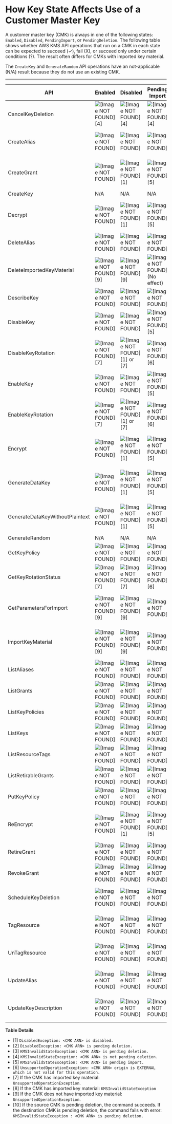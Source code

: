 # How Key State Affects Use of a Customer Master Key<a name="key-state"></a>

A customer master key \(CMK\) is always in one of the following states: `Enabled`, `Disabled`, `PendingImport`, or `PendingDeletion`\. The following table shows whether AWS KMS API operations that run on a CMK in each state can be expected to succeed \(✓\), fail \(X\), or succeed only under certain conditions \(?\)\. The result often differs for CMKs with imported key material\.

The `CreateKey` and `GenerateRandom` API operations have an not\-applicable \(N/A\) result because they do not use an existing CMK\.


****  

| API | Enabled | Disabled | Pending Import | Pending Deletion | 
| --- | --- | --- | --- | --- | 
| CancelKeyDeletion | ![\[Image NOT FOUND\]](http://docs.aws.amazon.com/kms/latest/developerguide/images/icon-disabled-pending-deletion.png)\[4\] | ![\[Image NOT FOUND\]](http://docs.aws.amazon.com/kms/latest/developerguide/images/icon-disabled-pending-deletion.png)\[4\] | ![\[Image NOT FOUND\]](http://docs.aws.amazon.com/kms/latest/developerguide/images/icon-disabled-pending-deletion.png)\[4\] | ![\[Image NOT FOUND\]](http://docs.aws.amazon.com/kms/latest/developerguide/images/icon-successful.png) | 
| CreateAlias | ![\[Image NOT FOUND\]](http://docs.aws.amazon.com/kms/latest/developerguide/images/icon-successful.png) | ![\[Image NOT FOUND\]](http://docs.aws.amazon.com/kms/latest/developerguide/images/icon-successful.png) | ![\[Image NOT FOUND\]](http://docs.aws.amazon.com/kms/latest/developerguide/images/icon-successful.png) | ![\[Image NOT FOUND\]](http://docs.aws.amazon.com/kms/latest/developerguide/images/icon-disabled-pending-deletion.png)\[3\] | 
| CreateGrant | ![\[Image NOT FOUND\]](http://docs.aws.amazon.com/kms/latest/developerguide/images/icon-successful.png) | ![\[Image NOT FOUND\]](http://docs.aws.amazon.com/kms/latest/developerguide/images/icon-disabled-pending-deletion.png)\[1\] | ![\[Image NOT FOUND\]](http://docs.aws.amazon.com/kms/latest/developerguide/images/icon-disabled-pending-deletion.png)\[5\] | ![\[Image NOT FOUND\]](http://docs.aws.amazon.com/kms/latest/developerguide/images/icon-disabled-pending-deletion.png)\[2\] or \[3\] | 
| CreateKey | N/A | N/A | N/A | N/A | 
| Decrypt | ![\[Image NOT FOUND\]](http://docs.aws.amazon.com/kms/latest/developerguide/images/icon-successful.png) | ![\[Image NOT FOUND\]](http://docs.aws.amazon.com/kms/latest/developerguide/images/icon-disabled-pending-deletion.png)\[1\] | ![\[Image NOT FOUND\]](http://docs.aws.amazon.com/kms/latest/developerguide/images/icon-disabled-pending-deletion.png)\[5\] | ![\[Image NOT FOUND\]](http://docs.aws.amazon.com/kms/latest/developerguide/images/icon-disabled-pending-deletion.png)\[2\] or \[3\] | 
| DeleteAlias | ![\[Image NOT FOUND\]](http://docs.aws.amazon.com/kms/latest/developerguide/images/icon-successful.png) | ![\[Image NOT FOUND\]](http://docs.aws.amazon.com/kms/latest/developerguide/images/icon-successful.png) | ![\[Image NOT FOUND\]](http://docs.aws.amazon.com/kms/latest/developerguide/images/icon-successful.png) | ![\[Image NOT FOUND\]](http://docs.aws.amazon.com/kms/latest/developerguide/images/icon-successful.png) | 
| DeleteImportedKeyMaterial | ![\[Image NOT FOUND\]](http://docs.aws.amazon.com/kms/latest/developerguide/images/icon-question-mark.png)\[9\] | ![\[Image NOT FOUND\]](http://docs.aws.amazon.com/kms/latest/developerguide/images/icon-question-mark.png)\[9\] | ![\[Image NOT FOUND\]](http://docs.aws.amazon.com/kms/latest/developerguide/images/icon-successful.png)\(No effect\) | ![\[Image NOT FOUND\]](http://docs.aws.amazon.com/kms/latest/developerguide/images/icon-disabled-pending-deletion.png)\[9\] | 
| DescribeKey | ![\[Image NOT FOUND\]](http://docs.aws.amazon.com/kms/latest/developerguide/images/icon-successful.png) | ![\[Image NOT FOUND\]](http://docs.aws.amazon.com/kms/latest/developerguide/images/icon-successful.png) | ![\[Image NOT FOUND\]](http://docs.aws.amazon.com/kms/latest/developerguide/images/icon-successful.png) | ![\[Image NOT FOUND\]](http://docs.aws.amazon.com/kms/latest/developerguide/images/icon-successful.png) | 
| DisableKey | ![\[Image NOT FOUND\]](http://docs.aws.amazon.com/kms/latest/developerguide/images/icon-successful.png) | ![\[Image NOT FOUND\]](http://docs.aws.amazon.com/kms/latest/developerguide/images/icon-successful.png) | ![\[Image NOT FOUND\]](http://docs.aws.amazon.com/kms/latest/developerguide/images/icon-disabled-pending-deletion.png)\[5\] | ![\[Image NOT FOUND\]](http://docs.aws.amazon.com/kms/latest/developerguide/images/icon-disabled-pending-deletion.png)\[3\] | 
| DisableKeyRotation | ![\[Image NOT FOUND\]](http://docs.aws.amazon.com/kms/latest/developerguide/images/icon-question-mark.png)\[7\] | ![\[Image NOT FOUND\]](http://docs.aws.amazon.com/kms/latest/developerguide/images/icon-disabled-pending-deletion.png)\[1\] or \[7\] | ![\[Image NOT FOUND\]](http://docs.aws.amazon.com/kms/latest/developerguide/images/icon-disabled-pending-deletion.png)\[6\] | ![\[Image NOT FOUND\]](http://docs.aws.amazon.com/kms/latest/developerguide/images/icon-disabled-pending-deletion.png)\[3\] or \[7\] | 
| EnableKey | ![\[Image NOT FOUND\]](http://docs.aws.amazon.com/kms/latest/developerguide/images/icon-successful.png) | ![\[Image NOT FOUND\]](http://docs.aws.amazon.com/kms/latest/developerguide/images/icon-successful.png) | ![\[Image NOT FOUND\]](http://docs.aws.amazon.com/kms/latest/developerguide/images/icon-disabled-pending-deletion.png)\[5\] | ![\[Image NOT FOUND\]](http://docs.aws.amazon.com/kms/latest/developerguide/images/icon-disabled-pending-deletion.png)\[3\] | 
| EnableKeyRotation | ![\[Image NOT FOUND\]](http://docs.aws.amazon.com/kms/latest/developerguide/images/icon-question-mark.png)\[7\] | ![\[Image NOT FOUND\]](http://docs.aws.amazon.com/kms/latest/developerguide/images/icon-disabled-pending-deletion.png)\[1\] or \[7\] | ![\[Image NOT FOUND\]](http://docs.aws.amazon.com/kms/latest/developerguide/images/icon-disabled-pending-deletion.png)\[6\] | ![\[Image NOT FOUND\]](http://docs.aws.amazon.com/kms/latest/developerguide/images/icon-disabled-pending-deletion.png)\[3\] or \[7\] | 
| Encrypt | ![\[Image NOT FOUND\]](http://docs.aws.amazon.com/kms/latest/developerguide/images/icon-successful.png) | ![\[Image NOT FOUND\]](http://docs.aws.amazon.com/kms/latest/developerguide/images/icon-disabled-pending-deletion.png)\[1\] | ![\[Image NOT FOUND\]](http://docs.aws.amazon.com/kms/latest/developerguide/images/icon-disabled-pending-deletion.png)\[5\] | ![\[Image NOT FOUND\]](http://docs.aws.amazon.com/kms/latest/developerguide/images/icon-disabled-pending-deletion.png)\[2\] or \[3\] | 
| GenerateDataKey | ![\[Image NOT FOUND\]](http://docs.aws.amazon.com/kms/latest/developerguide/images/icon-successful.png) | ![\[Image NOT FOUND\]](http://docs.aws.amazon.com/kms/latest/developerguide/images/icon-disabled-pending-deletion.png)\[1\] | ![\[Image NOT FOUND\]](http://docs.aws.amazon.com/kms/latest/developerguide/images/icon-disabled-pending-deletion.png)\[5\] | ![\[Image NOT FOUND\]](http://docs.aws.amazon.com/kms/latest/developerguide/images/icon-disabled-pending-deletion.png)\[2\] or \[3\] | 
| GenerateDataKeyWithoutPlaintext | ![\[Image NOT FOUND\]](http://docs.aws.amazon.com/kms/latest/developerguide/images/icon-successful.png) | ![\[Image NOT FOUND\]](http://docs.aws.amazon.com/kms/latest/developerguide/images/icon-disabled-pending-deletion.png)\[1\] | ![\[Image NOT FOUND\]](http://docs.aws.amazon.com/kms/latest/developerguide/images/icon-disabled-pending-deletion.png)\[5\] | ![\[Image NOT FOUND\]](http://docs.aws.amazon.com/kms/latest/developerguide/images/icon-disabled-pending-deletion.png)\[2\] or \[3\] | 
| GenerateRandom | N/A | N/A | N/A | N/A | 
| GetKeyPolicy | ![\[Image NOT FOUND\]](http://docs.aws.amazon.com/kms/latest/developerguide/images/icon-successful.png) | ![\[Image NOT FOUND\]](http://docs.aws.amazon.com/kms/latest/developerguide/images/icon-successful.png) | ![\[Image NOT FOUND\]](http://docs.aws.amazon.com/kms/latest/developerguide/images/icon-successful.png) | ![\[Image NOT FOUND\]](http://docs.aws.amazon.com/kms/latest/developerguide/images/icon-successful.png) | 
| GetKeyRotationStatus | ![\[Image NOT FOUND\]](http://docs.aws.amazon.com/kms/latest/developerguide/images/icon-question-mark.png) \[7\] | ![\[Image NOT FOUND\]](http://docs.aws.amazon.com/kms/latest/developerguide/images/icon-question-mark.png) \[7\] | ![\[Image NOT FOUND\]](http://docs.aws.amazon.com/kms/latest/developerguide/images/icon-disabled-pending-deletion.png)\[6\] | ![\[Image NOT FOUND\]](http://docs.aws.amazon.com/kms/latest/developerguide/images/icon-question-mark.png) \[7\] | 
| GetParametersForImport | ![\[Image NOT FOUND\]](http://docs.aws.amazon.com/kms/latest/developerguide/images/icon-question-mark.png)\[9\] | ![\[Image NOT FOUND\]](http://docs.aws.amazon.com/kms/latest/developerguide/images/icon-question-mark.png)\[9\] | ![\[Image NOT FOUND\]](http://docs.aws.amazon.com/kms/latest/developerguide/images/icon-successful.png) | ![\[Image NOT FOUND\]](http://docs.aws.amazon.com/kms/latest/developerguide/images/icon-disabled-pending-deletion.png)\[8\] or \[9\] | 
| ImportKeyMaterial | ![\[Image NOT FOUND\]](http://docs.aws.amazon.com/kms/latest/developerguide/images/icon-question-mark.png)\[9\] | ![\[Image NOT FOUND\]](http://docs.aws.amazon.com/kms/latest/developerguide/images/icon-question-mark.png)\[9\] | ![\[Image NOT FOUND\]](http://docs.aws.amazon.com/kms/latest/developerguide/images/icon-successful.png) | ![\[Image NOT FOUND\]](http://docs.aws.amazon.com/kms/latest/developerguide/images/icon-disabled-pending-deletion.png)\[8\] or \[9\] | 
| ListAliases | ![\[Image NOT FOUND\]](http://docs.aws.amazon.com/kms/latest/developerguide/images/icon-successful.png) | ![\[Image NOT FOUND\]](http://docs.aws.amazon.com/kms/latest/developerguide/images/icon-successful.png) | ![\[Image NOT FOUND\]](http://docs.aws.amazon.com/kms/latest/developerguide/images/icon-successful.png) | ![\[Image NOT FOUND\]](http://docs.aws.amazon.com/kms/latest/developerguide/images/icon-successful.png) | 
| ListGrants | ![\[Image NOT FOUND\]](http://docs.aws.amazon.com/kms/latest/developerguide/images/icon-successful.png) | ![\[Image NOT FOUND\]](http://docs.aws.amazon.com/kms/latest/developerguide/images/icon-successful.png) | ![\[Image NOT FOUND\]](http://docs.aws.amazon.com/kms/latest/developerguide/images/icon-successful.png) | ![\[Image NOT FOUND\]](http://docs.aws.amazon.com/kms/latest/developerguide/images/icon-successful.png) | 
| ListKeyPolicies | ![\[Image NOT FOUND\]](http://docs.aws.amazon.com/kms/latest/developerguide/images/icon-successful.png) | ![\[Image NOT FOUND\]](http://docs.aws.amazon.com/kms/latest/developerguide/images/icon-successful.png) | ![\[Image NOT FOUND\]](http://docs.aws.amazon.com/kms/latest/developerguide/images/icon-successful.png) | ![\[Image NOT FOUND\]](http://docs.aws.amazon.com/kms/latest/developerguide/images/icon-successful.png) | 
| ListKeys | ![\[Image NOT FOUND\]](http://docs.aws.amazon.com/kms/latest/developerguide/images/icon-successful.png) | ![\[Image NOT FOUND\]](http://docs.aws.amazon.com/kms/latest/developerguide/images/icon-successful.png) | ![\[Image NOT FOUND\]](http://docs.aws.amazon.com/kms/latest/developerguide/images/icon-successful.png) | ![\[Image NOT FOUND\]](http://docs.aws.amazon.com/kms/latest/developerguide/images/icon-successful.png) | 
| ListResourceTags | ![\[Image NOT FOUND\]](http://docs.aws.amazon.com/kms/latest/developerguide/images/icon-successful.png) | ![\[Image NOT FOUND\]](http://docs.aws.amazon.com/kms/latest/developerguide/images/icon-successful.png) | ![\[Image NOT FOUND\]](http://docs.aws.amazon.com/kms/latest/developerguide/images/icon-successful.png) | ![\[Image NOT FOUND\]](http://docs.aws.amazon.com/kms/latest/developerguide/images/icon-successful.png) | 
| ListRetirableGrants | ![\[Image NOT FOUND\]](http://docs.aws.amazon.com/kms/latest/developerguide/images/icon-successful.png) | ![\[Image NOT FOUND\]](http://docs.aws.amazon.com/kms/latest/developerguide/images/icon-successful.png) | ![\[Image NOT FOUND\]](http://docs.aws.amazon.com/kms/latest/developerguide/images/icon-successful.png) | ![\[Image NOT FOUND\]](http://docs.aws.amazon.com/kms/latest/developerguide/images/icon-successful.png) | 
| PutKeyPolicy | ![\[Image NOT FOUND\]](http://docs.aws.amazon.com/kms/latest/developerguide/images/icon-successful.png) | ![\[Image NOT FOUND\]](http://docs.aws.amazon.com/kms/latest/developerguide/images/icon-successful.png) | ![\[Image NOT FOUND\]](http://docs.aws.amazon.com/kms/latest/developerguide/images/icon-successful.png) | ![\[Image NOT FOUND\]](http://docs.aws.amazon.com/kms/latest/developerguide/images/icon-successful.png) | 
| ReEncrypt | ![\[Image NOT FOUND\]](http://docs.aws.amazon.com/kms/latest/developerguide/images/icon-successful.png) | ![\[Image NOT FOUND\]](http://docs.aws.amazon.com/kms/latest/developerguide/images/icon-disabled-pending-deletion.png)\[1\] | ![\[Image NOT FOUND\]](http://docs.aws.amazon.com/kms/latest/developerguide/images/icon-disabled-pending-deletion.png)\[5\] | ![\[Image NOT FOUND\]](http://docs.aws.amazon.com/kms/latest/developerguide/images/icon-disabled-pending-deletion.png)\[2\] or \[3\] | 
| RetireGrant | ![\[Image NOT FOUND\]](http://docs.aws.amazon.com/kms/latest/developerguide/images/icon-successful.png) | ![\[Image NOT FOUND\]](http://docs.aws.amazon.com/kms/latest/developerguide/images/icon-successful.png) | ![\[Image NOT FOUND\]](http://docs.aws.amazon.com/kms/latest/developerguide/images/icon-successful.png) | ![\[Image NOT FOUND\]](http://docs.aws.amazon.com/kms/latest/developerguide/images/icon-successful.png) | 
| RevokeGrant | ![\[Image NOT FOUND\]](http://docs.aws.amazon.com/kms/latest/developerguide/images/icon-successful.png) | ![\[Image NOT FOUND\]](http://docs.aws.amazon.com/kms/latest/developerguide/images/icon-successful.png) | ![\[Image NOT FOUND\]](http://docs.aws.amazon.com/kms/latest/developerguide/images/icon-successful.png) | ![\[Image NOT FOUND\]](http://docs.aws.amazon.com/kms/latest/developerguide/images/icon-successful.png) | 
| ScheduleKeyDeletion | ![\[Image NOT FOUND\]](http://docs.aws.amazon.com/kms/latest/developerguide/images/icon-successful.png) | ![\[Image NOT FOUND\]](http://docs.aws.amazon.com/kms/latest/developerguide/images/icon-successful.png) | ![\[Image NOT FOUND\]](http://docs.aws.amazon.com/kms/latest/developerguide/images/icon-successful.png) | ![\[Image NOT FOUND\]](http://docs.aws.amazon.com/kms/latest/developerguide/images/icon-disabled-pending-deletion.png)\[3\] | 
| TagResource | ![\[Image NOT FOUND\]](http://docs.aws.amazon.com/kms/latest/developerguide/images/icon-successful.png) | ![\[Image NOT FOUND\]](http://docs.aws.amazon.com/kms/latest/developerguide/images/icon-successful.png) | ![\[Image NOT FOUND\]](http://docs.aws.amazon.com/kms/latest/developerguide/images/icon-successful.png) | ![\[Image NOT FOUND\]](http://docs.aws.amazon.com/kms/latest/developerguide/images/icon-disabled-pending-deletion.png)\[3\] | 
| UnTagResource | ![\[Image NOT FOUND\]](http://docs.aws.amazon.com/kms/latest/developerguide/images/icon-successful.png) | ![\[Image NOT FOUND\]](http://docs.aws.amazon.com/kms/latest/developerguide/images/icon-successful.png) | ![\[Image NOT FOUND\]](http://docs.aws.amazon.com/kms/latest/developerguide/images/icon-successful.png) | ![\[Image NOT FOUND\]](http://docs.aws.amazon.com/kms/latest/developerguide/images/icon-disabled-pending-deletion.png)\[3\] | 
| UpdateAlias | ![\[Image NOT FOUND\]](http://docs.aws.amazon.com/kms/latest/developerguide/images/icon-successful.png) | ![\[Image NOT FOUND\]](http://docs.aws.amazon.com/kms/latest/developerguide/images/icon-successful.png) | ![\[Image NOT FOUND\]](http://docs.aws.amazon.com/kms/latest/developerguide/images/icon-successful.png) | ![\[Image NOT FOUND\]](http://docs.aws.amazon.com/kms/latest/developerguide/images/icon-question-mark.png)\[10\] | 
| UpdateKeyDescription | ![\[Image NOT FOUND\]](http://docs.aws.amazon.com/kms/latest/developerguide/images/icon-successful.png) | ![\[Image NOT FOUND\]](http://docs.aws.amazon.com/kms/latest/developerguide/images/icon-successful.png) | ![\[Image NOT FOUND\]](http://docs.aws.amazon.com/kms/latest/developerguide/images/icon-successful.png) | ![\[Image NOT FOUND\]](http://docs.aws.amazon.com/kms/latest/developerguide/images/icon-disabled-pending-deletion.png)\[3\] | 

**Table Details**
+ \[1\] `DisabledException: <CMK ARN> is disabled.`
+ \[2\] `DisabledException: <CMK ARN> is pending deletion.`
+ \[3\] `KMSInvalidStateException: <CMK ARN> is pending deletion.`
+ \[4\] `KMSInvalidStateException: <CMK ARN> is not pending deletion.`
+ \[5\] `KMSInvalidStateException: <CMK ARN> is pending import.`
+ \[6\] `UnsupportedOperationException: <CMK ARN> origin is EXTERNAL which is not valid for this operation.`
+ \[7\] If the CMK has imported key material: `UnsupportedOperationException`\.
+ \[8\] If the CMK has imported key material: `KMSInvalidStateException`
+ \[9\] If the CMK does not have imported key material: `UnsupportedOperationException`\.
+ \[10\] If the source CMK is pending deletion, the command succeeds\. If the destination CMK is pending deletion, the command fails with error: `KMSInvalidStateException : <CMK ARN> is pending deletion.`